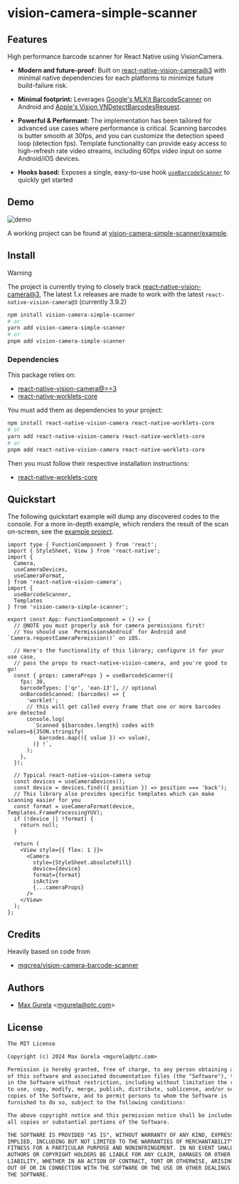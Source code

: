 # vision-camera-simple-scanner

## Features

High performance barcode scanner for React Native using VisionCamera.

- **Modern and future-proof:** Built on [react-native-vision-camera@3](https://github.com/mrousavy/react-native-vision-camera) with minimal native dependencies for each platforms to minimize future build-failure risk.

- **Minimal footprint:** Leverages [Google's MLKit BarcodeScanner](https://developers.google.com/android/reference/com/google/mlkit/vision/barcode/package-summary) on Android and [Apple's Vision VNDetectBarcodesRequest](https://developer.apple.com/documentation/vision/vndetectbarcodesrequest).

- **Powerful & Performant:** The implementation has been tailored for advanced use cases where performance is critical. Scanning barcodes is butter smooth at 30fps, and you can customize the detection speed loop (detection fps). Template functionality can provide easy access to high-refresh rate video streams, including 60fps video input on some Android/iOS devices.

- **Hooks based:** Exposes a single, easy-to-use hook [`useBarcodeScanner`](./src/hooks/useBarcodeScanner.ts) to quickly get started

## Demo

![demo](./.github/assets/demo.gif)

A working project can be found at [vision-camera-simple-scanner/example](./example).

## Install

> [!WARNING]
> The project is currently trying to closely track [react-native-vision-camera@3](https://github.com/mrousavy/react-native-vision-camera/releases),
> The latest 1.x releases are made to work with the latest `react-native-vision-camera@3` (currently 3.9.2)

```bash
npm install vision-camera-simple-scanner
# or
yarn add vision-camera-simple-scanner
# or
pnpm add vision-camera-simple-scanner
```

### Dependencies

This package relies on:

- [react-native-vision-camera@>=3](https://github.com/mrousavy/react-native-vision-camera)
- [react-native-worklets-core](https://github.com/margelo/react-native-worklets-core)

You must add them as dependencies to your project:

```bash
npm install react-native-vision-camera react-native-worklets-core
# or
yarn add react-native-vision-camera react-native-worklets-core
# or
pnpm add react-native-vision-camera react-native-worklets-core
```

Then you must follow their respective installation instructions:

- [react-native-worklets-core](https://github.com/margelo/react-native-worklets-core#installation)

## Quickstart

The following quickstart example will dump any discovered codes to the console. For a more in-depth example, which renders the result of the scan on-screen, see the [example project](./example/src).

```tsx
import type { FunctionComponent } from 'react';
import { StyleSheet, View } from 'react-native';
import {
  Camera,
  useCameraDevices,
  useCameraFormat,
} from 'react-native-vision-camera';
import { 
  useBarcodeScanner, 
  Templates 
} from 'vision-camera-simple-scanner';

export const App: FunctionComponent = () => {
  // @NOTE you must properly ask for camera permissions first!
  // You should use `PermissionsAndroid` for Android and `Camera.requestCameraPermission()` on iOS.

  // Here's the functionality of this library; configure it for your use case, 
  // pass the props to react-native-vision-camera, and you're good to go!
  const { props: cameraProps } = useBarcodeScanner({
    fps: 30,
    barcodeTypes: ['qr', 'ean-13'], // optional
    onBarcodeScanned: (barcodes) => {
      'worklet';
      // this will get called every frame that one or more barcodes are detected
      console.log(
        `Scanned ${barcodes.length} codes with values=${JSON.stringify(
          barcodes.map(({ value }) => value),
        )} !`,
      );
    },
  });

  // Typical react-native-vision-camera setup
  const devices = useCameraDevices();
  const device = devices.find(({ position }) => position === 'back');
  // This library also provides specific templates which can make scanning easier for you
  const format = useCameraFormat(device, Templates.FrameProcessingYUV);
  if (!device || !format) {
    return null;
  }

  return (
    <View style={{ flex: 1 }}>
      <Camera
        style={StyleSheet.absoluteFill}
        device={device}
        format={format}
        isActive
        {...cameraProps}
      />
    </View>
  );
};

```

## Credits

Heavily based on code from
- [mgcrea/vision-camera-barcode-scanner](https://github.com/mgcrea/vision-camera-barcode-scanner)

## Authors

- [Max Gurela](https://github.com/maxpowa) <<mgurela@ptc.com>>

## License

```txt
The MIT License

Copyright (c) 2024 Max Gurela <mgurela@ptc.com>

Permission is hereby granted, free of charge, to any person obtaining a copy
of this software and associated documentation files (the "Software"), to deal
in the Software without restriction, including without limitation the rights
to use, copy, modify, merge, publish, distribute, sublicense, and/or sell
copies of the Software, and to permit persons to whom the Software is
furnished to do so, subject to the following conditions:

The above copyright notice and this permission notice shall be included in
all copies or substantial portions of the Software.

THE SOFTWARE IS PROVIDED "AS IS", WITHOUT WARRANTY OF ANY KIND, EXPRESS OR
IMPLIED, INCLUDING BUT NOT LIMITED TO THE WARRANTIES OF MERCHANTABILITY,
FITNESS FOR A PARTICULAR PURPOSE AND NONINFRINGEMENT. IN NO EVENT SHALL THE
AUTHORS OR COPYRIGHT HOLDERS BE LIABLE FOR ANY CLAIM, DAMAGES OR OTHER
LIABILITY, WHETHER IN AN ACTION OF CONTRACT, TORT OR OTHERWISE, ARISING FROM,
OUT OF OR IN CONNECTION WITH THE SOFTWARE OR THE USE OR OTHER DEALINGS IN
THE SOFTWARE.
```
